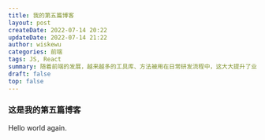 ```yaml
---
title: 我的第五篇博客
layout: post
createDate: 2022-07-14 20:22
updateDate: 2022-07-14 21:22
author: wiskewu
categories: 前端
tags: JS, React
summary: 随着前端的发展，越来越多的工具库、方法被用在日常研发流程中，这大大提升了业务开发的效率，而随着各类自动化流程的建设。
draft: false
top: false
---
```


### 这是我的第五篇博客

Hello world again.